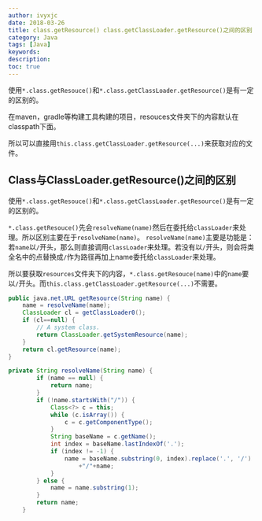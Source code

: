 ```yaml
---
author: ivyxjc
date: 2018-03-26
title: class.getResource() class.getClassLoader.getResource()之间的区别
category: Java
tags: [Java]
keywords:
description:
toc: true
---
```


使用`*.class.getResouce()`和`*.class.getClassLoader.getResource()`是有一定的区别的。

在maven，gradle等构建工具构建的项目，resouces文件夹下的内容默认在classpath下面。

所以可以直接用`this.class.getClassLoader.getResource(...)`来获取对应的文件。

<!--more-->

##  Class与ClassLoader.getResource()之间的区别

使用`*.class.getResouce()`和`*.class.getClassLoader.getResource()`是有一定的区别的。

`*.class.getResouce()`先会`resolveName(name)`然后在委托给`classLoader`来处理。所以区别主要在于`resolveName(name)`。 `resolveName(name)`主要是功能是：若`name`以`/`开头，那么则直接调用`classLoader`来处理。若没有以`/`开头，则会将类全名中的点替换成`/`作为路径再加上name委托给`classLoader`来处理。

所以要获取`resources`文件夹下的内容，`*.class.getResouce(name)`中的`name`要以`/`开头。而`this.class.getClassLoader.getResource(...)`不需要。

```java
public java.net.URL getResource(String name) {
    name = resolveName(name);
    ClassLoader cl = getClassLoader0();
    if (cl==null) {
        // A system class.
        return ClassLoader.getSystemResource(name);
    }
    return cl.getResource(name);
}

private String resolveName(String name) {
        if (name == null) {
            return name;
        }
        if (!name.startsWith("/")) {
            Class<?> c = this;
            while (c.isArray()) {
                c = c.getComponentType();
            }
            String baseName = c.getName();
            int index = baseName.lastIndexOf('.');
            if (index != -1) {
                name = baseName.substring(0, index).replace('.', '/')
                    +"/"+name;
            }
        } else {
            name = name.substring(1);
        }
        return name;
    }
```

